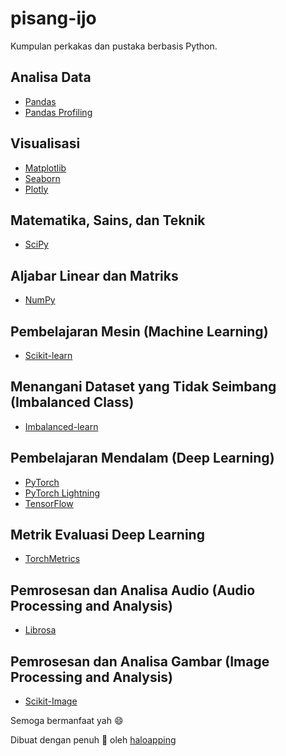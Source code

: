 # pisang-ijo
Kumpulan perkakas dan pustaka berbasis Python.

## Analisa Data
- [Pandas](https://pandas.pydata.org/)
- [Pandas Profiling](https://pandas-profiling.ydata.ai/docs/master/index.html)

## Visualisasi
- [Matplotlib](https://matplotlib.org/)
- [Seaborn](https://seaborn.pydata.org/)
- [Plotly](https://plotly.com/python/)

## Matematika, Sains, dan Teknik
- [SciPy](https://docs.scipy.org/doc/scipy/index.html)

## Aljabar Linear dan Matriks
- [NumPy](https://numpy.org/)

## Pembelajaran Mesin (Machine Learning)
- [Scikit-learn](https://scikit-learn.org/stable/index.html)

## Menangani Dataset yang Tidak Seimbang (Imbalanced Class)
- [Imbalanced-learn](https://imbalanced-learn.org/stable/)

## Pembelajaran Mendalam (Deep Learning)
- [PyTorch](https://pytorch.org/)
- [PyTorch Lightning](https://pytorch-lightning.readthedocs.io/en/latest/)
- [TensorFlow](https://www.tensorflow.org/)

## Metrik Evaluasi Deep Learning
- [TorchMetrics](https://torchmetrics.readthedocs.io/en/latest/)

## Pemrosesan dan Analisa Audio (Audio Processing and Analysis)
- [Librosa](https://librosa.org/)

##  Pemrosesan dan Analisa Gambar (Image Processing and Analysis)
- [Scikit-Image](https://scikit-image.org/)

Semoga bermanfaat yah 😄

Dibuat dengan penuh 💚 oleh [haloapping](https://haloapping.github.io/)
